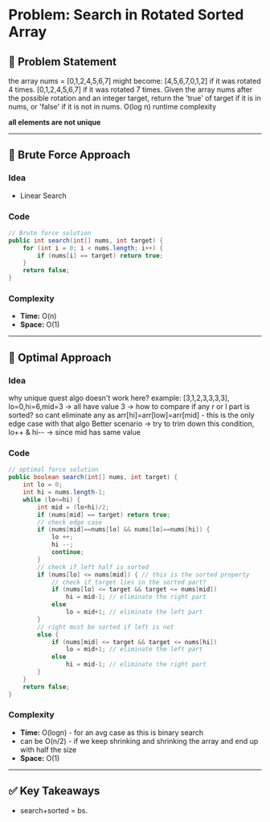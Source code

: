 # Problem: Search in Rotated Sorted Array

## 📄 Problem Statement
the array nums = [0,1,2,4,5,6,7] might become:
[4,5,6,7,0,1,2] if it was rotated 4 times.
[0,1,2,4,5,6,7] if it was rotated 7 times.
Given the array nums after the possible rotation and an integer target,
return the 'true' of target if it is in nums, or 'false' if it is not in nums.
O(log n) runtime complexity

**all elements are not unique**

---

## 🧠 Brute Force Approach
### Idea
- Linear Search

### Code
```java
// Brute force solution
public int search(int[] nums, int target) {
    for (int i = 0; i < nums.length; i++) {
        if (nums[i] == target) return true;
    }
    return false;
}
```

### Complexity
- **Time:** O(n)
- **Space:** O(1)

---

## 🧪 Optimal Approach
### Idea

why unique quest algo doesn't work here?
example: [3,1,2,3,3,3,3], lo=0,hi=6,mid=3 -> all have value 3 -> how to compare if any r or l part is sorted?
so cant eliminate any as arr[hi]=arr[low]=arr[mid] - this is the only edge case with that algo
Better scenario -> try to trim down this condition, lo++ & hi-- -> since mid has same value

### Code
```java
// optimal force solution
public boolean search(int[] nums, int target) {
    int lo = 0;
    int hi = nums.length-1;
    while (lo<=hi) {
        int mid = (lo+hi)/2;
        if (nums[mid] == target) return true;
        // check edge case
        if (nums[mid]==nums[lo] && nums[lo]==nums[hi]) {
            lo ++;
            hi --;
            continue;
        }
        // check if left half is sorted
        if (nums[lo] <= nums[mid]) { // this is the sorted property
            // check if target lies in the sorted part?
            if (nums[lo] <= target && target <= nums[mid])
                hi = mid-1; // eliminate the right part
            else
                lo = mid+1; // eliminate the left part
        }
        // right must be sorted if left is not
        else {
            if (nums[mid] <= target && target <= nums[hi])
                lo = mid+1; // eliminate the left part
            else
                hi = mid-1; // eliminate the right part
        }
    }
    return false;
}
```

### Complexity
- **Time:** O(logn) - for an avg case as this is binary search
- can be O(n/2) - if we keep shrinking and shrinking the array and end up with half the size
- **Space:** O(1)

---

## ✅ Key Takeaways
- search+sorted = bs.